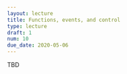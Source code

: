 ```yaml
---
layout: lecture
title: Functions, events, and control
type: lecture
draft: 1
num: 10
due_date: 2020-05-06
---
```


TBD